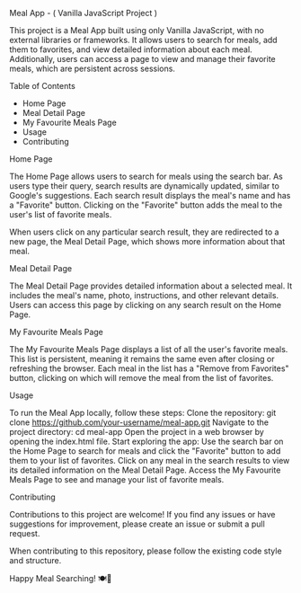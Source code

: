 Meal App - ( Vanilla JavaScript Project )

This project is a Meal App built using only Vanilla JavaScript, with no external libraries or frameworks. It allows users to search for meals, add them to favorites, and view detailed information about each meal. Additionally, users can access a page to view and manage their favorite meals, which are persistent across sessions.

Table of Contents
- Home Page
- Meal Detail Page
- My Favourite Meals Page
- Usage
- Contributing


Home Page

The Home Page allows users to search for meals using the search bar. As users type their query, search results are dynamically updated, similar to Google's suggestions. Each search result displays the meal's name and has a "Favorite" button. Clicking on the "Favorite" button adds the meal to the user's list of favorite meals.

When users click on any particular search result, they are redirected to a new page, the Meal Detail Page, which shows more information about that meal.

Meal Detail Page

The Meal Detail Page provides detailed information about a selected meal. It includes the meal's name, photo, instructions, and other relevant details. Users can access this page by clicking on any search result on the Home Page.

My Favourite Meals Page

The My Favourite Meals Page displays a list of all the user's favorite meals. This list is persistent, meaning it remains the same even after closing or refreshing the browser. Each meal in the list has a "Remove from Favorites" button, clicking on which will remove the meal from the list of favorites.

Usage

To run the Meal App locally, follow these steps:
Clone the repository: git clone https://github.com/your-username/meal-app.git
Navigate to the project directory: cd meal-app
Open the project in a web browser by opening the index.html file.
Start exploring the app:
Use the search bar on the Home Page to search for meals and click the "Favorite" button to add them to your list of favorites.
Click on any meal in the search results to view its detailed information on the Meal Detail Page.
Access the My Favourite Meals Page to see and manage your list of favorite meals.

Contributing

Contributions to this project are welcome! If you find any issues or have suggestions for improvement, please create an issue or submit a pull request.

When contributing to this repository, please follow the existing code style and structure.


Happy Meal Searching! 🍽️🥗
